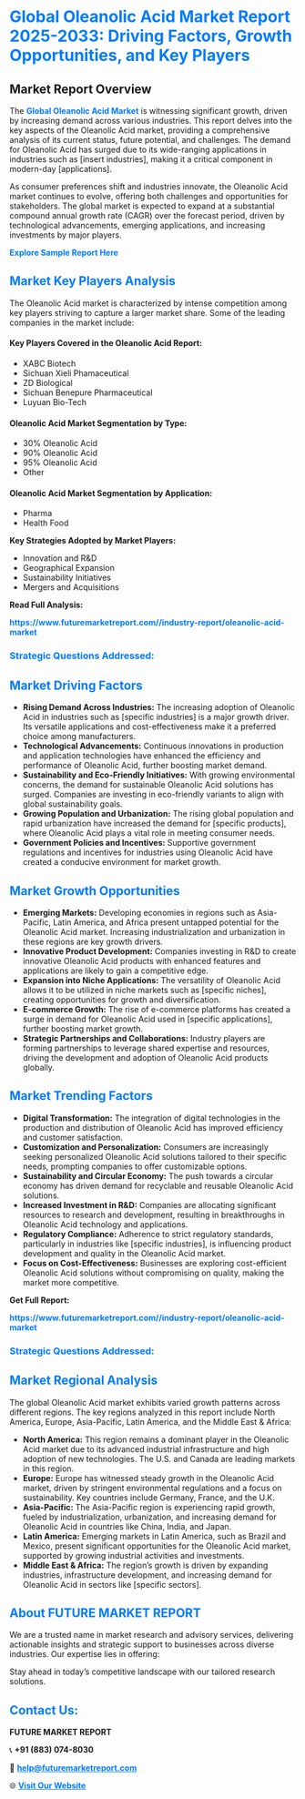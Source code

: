 <h1 style="color: #007BFF;">Global Oleanolic Acid Market Report 2025-2033: Driving Factors, Growth Opportunities, and Key Players</h1>

<section id="overview">
<h2>Market Report Overview</h2>
<p>The <a href="https://www.futuremarketreport.com//industry-report/oleanolic-acid-market" style="color: #007BFF; text-decoration: none;"><strong>Global Oleanolic Acid Market</strong></a> is witnessing significant growth, driven by increasing demand across various industries. This report delves into the key aspects of the Oleanolic Acid market, providing a comprehensive analysis of its current status, future potential, and challenges. The demand for Oleanolic Acid has surged due to its wide-ranging applications in industries such as [insert industries], making it a critical component in modern-day [applications].</p>
<p>As consumer preferences shift and industries innovate, the Oleanolic Acid market continues to evolve, offering both challenges and opportunities for stakeholders. The global market is expected to expand at a substantial compound annual growth rate (CAGR) over the forecast period, driven by technological advancements, emerging applications, and increasing investments by major players.</p>
</section>

<section id="overview">
<p><a href="https://www.futuremarketreport.com//request-sample/reportId=46883" style="color: #007BFF; text-decoration: none;"><strong>Explore Sample Report Here</strong></a></p>
</section>

<section id="key-players">
<h2 style="color: #007BFF;">Market Key Players Analysis</h2>
<p>The Oleanolic Acid market is characterized by intense competition among key players striving to capture a larger market share. Some of the leading companies in the market include:</p>
<h4>Key Players Covered in the Oleanolic Acid Report:</h4>
<ul><li>XABC Biotech</li><li>Sichuan Xieli Phamaceutical</li><li>ZD Biological</li><li>Sichuan Benepure Pharmaceutical</li><li>Luyuan Bio-Tech</li></ul>
<h4>Oleanolic Acid Market Segmentation by Type:</h4>
<ul><li>30% Oleanolic Acid</li><li>90% Oleanolic Acid</li><li>95% Oleanolic Acid</li><li>Other</li></ul>

<h4>Oleanolic Acid Market Segmentation by Application:</h4>
<ul><li>Pharma</li><li>Health Food</li></ul>
<p><strong>Key Strategies Adopted by Market Players:</strong></p>
<ul>
<li>Innovation and R&D</li>
<li>Geographical Expansion</li>
<li>Sustainability Initiatives</li>
<li>Mergers and Acquisitions</li>
</ul>
</section>

<section>
<p><strong>Read Full Analysis: </strong></p><a href="https://www.futuremarketreport.com//industry-report/oleanolic-acid-market" style="color: #007BFF; text-decoration: none;"><strong>https://www.futuremarketreport.com//industry-report/oleanolic-acid-market</strong></a>
<h3 style="color: #007BFF;">Strategic Questions Addressed:</h3>
</section>

<section id="driving-factors">
<h2 style="color: #007BFF;">Market Driving Factors</h2>
<ul>
<li><strong>Rising Demand Across Industries:</strong> The increasing adoption of Oleanolic Acid in industries such as [specific industries] is a major growth driver. Its versatile applications and cost-effectiveness make it a preferred choice among manufacturers.</li>
<li><strong>Technological Advancements:</strong> Continuous innovations in production and application technologies have enhanced the efficiency and performance of Oleanolic Acid, further boosting market demand.</li>
<li><strong>Sustainability and Eco-Friendly Initiatives:</strong> With growing environmental concerns, the demand for sustainable Oleanolic Acid solutions has surged. Companies are investing in eco-friendly variants to align with global sustainability goals.</li>
<li><strong>Growing Population and Urbanization:</strong> The rising global population and rapid urbanization have increased the demand for [specific products], where Oleanolic Acid plays a vital role in meeting consumer needs.</li>
<li><strong>Government Policies and Incentives:</strong> Supportive government regulations and incentives for industries using Oleanolic Acid have created a conducive environment for market growth.</li>
</ul>
</section>

<section id="growth-opportunities">
<h2 style="color: #007BFF;">Market Growth Opportunities</h2>
<ul>
<li><strong>Emerging Markets:</strong> Developing economies in regions such as Asia-Pacific, Latin America, and Africa present untapped potential for the Oleanolic Acid market. Increasing industrialization and urbanization in these regions are key growth drivers.</li>
<li><strong>Innovative Product Development:</strong> Companies investing in R&D to create innovative Oleanolic Acid products with enhanced features and applications are likely to gain a competitive edge.</li>
<li><strong>Expansion into Niche Applications:</strong> The versatility of Oleanolic Acid allows it to be utilized in niche markets such as [specific niches], creating opportunities for growth and diversification.</li>
<li><strong>E-commerce Growth:</strong> The rise of e-commerce platforms has created a surge in demand for Oleanolic Acid used in [specific applications], further boosting market growth.</li>
<li><strong>Strategic Partnerships and Collaborations:</strong> Industry players are forming partnerships to leverage shared expertise and resources, driving the development and adoption of Oleanolic Acid products globally.</li>
</ul>
</section>

<section id="trending-factors">
<h2 style="color: #007BFF;">Market Trending Factors</h2>
<ul>
<li><strong>Digital Transformation:</strong> The integration of digital technologies in the production and distribution of Oleanolic Acid has improved efficiency and customer satisfaction.</li>
<li><strong>Customization and Personalization:</strong> Consumers are increasingly seeking personalized Oleanolic Acid solutions tailored to their specific needs, prompting companies to offer customizable options.</li>
<li><strong>Sustainability and Circular Economy:</strong> The push towards a circular economy has driven demand for recyclable and reusable Oleanolic Acid solutions.</li>
<li><strong>Increased Investment in R&D:</strong> Companies are allocating significant resources to research and development, resulting in breakthroughs in Oleanolic Acid technology and applications.</li>
<li><strong>Regulatory Compliance:</strong> Adherence to strict regulatory standards, particularly in industries like [specific industries], is influencing product development and quality in the Oleanolic Acid market.</li>
<li><strong>Focus on Cost-Effectiveness:</strong> Businesses are exploring cost-efficient Oleanolic Acid solutions without compromising on quality, making the market more competitive.</li>
</ul>
</section>

<section>
<p><strong>Get Full Report: </strong></p><a href="https://www.futuremarketreport.com//industry-report/oleanolic-acid-market" style="color: #007BFF; text-decoration: none;"><strong>https://www.futuremarketreport.com//industry-report/oleanolic-acid-market</strong></a>
<h3 style="color: #007BFF;">Strategic Questions Addressed:</h3>
</section>


<section id="regional-analysis">
<h2 style="color: #007BFF;">Market Regional Analysis</h2>
<p>The global Oleanolic Acid market exhibits varied growth patterns across different regions. The key regions analyzed in this report include North America, Europe, Asia-Pacific, Latin America, and the Middle East & Africa:</p>
<ul>
<li><strong>North America:</strong> This region remains a dominant player in the Oleanolic Acid market due to its advanced industrial infrastructure and high adoption of new technologies. The U.S. and Canada are leading markets in this region.</li>
<li><strong>Europe:</strong> Europe has witnessed steady growth in the Oleanolic Acid market, driven by stringent environmental regulations and a focus on sustainability. Key countries include Germany, France, and the U.K.</li>
<li><strong>Asia-Pacific:</strong> The Asia-Pacific region is experiencing rapid growth, fueled by industrialization, urbanization, and increasing demand for Oleanolic Acid in countries like China, India, and Japan.</li>
<li><strong>Latin America:</strong> Emerging markets in Latin America, such as Brazil and Mexico, present significant opportunities for the Oleanolic Acid market, supported by growing industrial activities and investments.</li>
<li><strong>Middle East & Africa:</strong> The region’s growth is driven by expanding industries, infrastructure development, and increasing demand for Oleanolic Acid in sectors like [specific sectors].</li>
</ul>
</section>

<footer>
<h2 style="color: #007BFF;">About FUTURE MARKET REPORT</h2>
<p>We are a trusted name in market research and advisory services, delivering actionable insights and strategic support to businesses across diverse industries. Our expertise lies in offering:</p>

<p>Stay ahead in today’s competitive landscape with our tailored research solutions.</p>

<h2 style="color: #007BFF;">Contact Us:</h2>
<p><strong>FUTURE MARKET REPORT</strong></p>
<p>📞 <strong>+91 (883) 074-8030</strong></p>
<p>📧 <strong><a href="mailto:help@futuremarketreport.com" style="color: #007BFF;">help@futuremarketreport.com</a></strong></p>
<p>🌐 <strong><a href="https://www.futuremarketreport.com/" style="color: #007BFF;">Visit Our Website</a></strong></p>
</footer>
